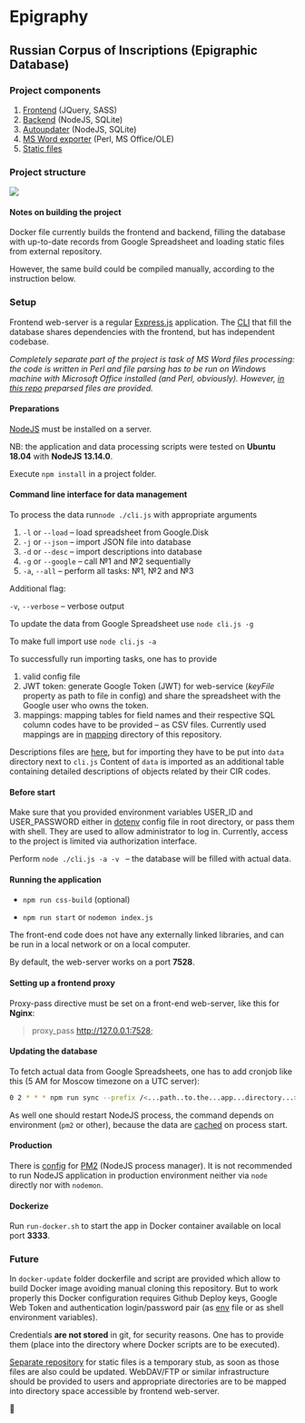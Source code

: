 # Epigraphy
## Russian Corpus of Inscriptions (Epigraphic Database)

### Project components

1. [Frontend](https://github.com/yaskevich/epigraphy/tree/master/public) (JQuery, SASS)
2. [Backend](https://github.com/yaskevich/epigraphy/blob/master/index.js) (NodeJS, SQLite)
3. [Autoupdater](https://github.com/yaskevich/epigraphy/blob/master/cli.js) (NodeJS, SQLite)
4. [MS Word exporter](https://github.com/yaskevich/epigraphy//tree/master/word) (Perl, MS Office/OLE)
5. [Static files](https://github.com/yaskevich/epidata/)

### Project structure

<img src="https://yuml.me/f9a78648.png"/>

#### Notes on building the project

Docker file currently builds the frontend and backend, filling the database with up-to-date records from Google Spreadsheet and loading static files from external repository.

However, the same build could be compiled manually, according to the instruction below.

### Setup

Frontend web-server is a regular [Express.js](https://expressjs.com) application. The [CLI](https://github.com/yaskevich/epigraphy/cli.js) that fill the database shares dependencies with the frontend, but has independent codebase.

*Completely separate part of the project is task of MS Word files processing: the code is written in Perl and file parsing has to be run on Windows machine with Microsoft Office installed (and Perl, obviously). However, [in this repo](https://github.com/yaskevich/epidata/) preparsed files are provided.*

#### Preparations

[NodeJS](https://nodejs.org/) must be installed on a server.

NB: the application and data processing scripts were tested on **Ubuntu 18.04** with **NodeJS 13.14.0**.

Execute `npm install` in a project folder.

#### Command line interface for data management

To process the data run`node ./cli.js` with appropriate arguments

1. `-l` or `--load` – load spreadsheet from Google.Disk
2. `-j` or `--json` – import JSON file into database
3. `-d` or `--desc` – import descriptions into database
4. `-g` or `--google` – call №1 and №2 sequentially
5. `-a`, `--all` – perform all tasks:  №1, №2 and №3

Additional flag:

`-v`, `--verbose` – verbose output

To update the data from Google Spreadsheet use `node cli.js -g`

To make full import use `node cli.js -a`

To successfully run importing tasks, one has to provide

1. valid config file
2. JWT token: generate Google Token (JWT) for web-service (*keyFile* property as path to file in config) and share the spreadsheet with the Google user who owns the token.
3. mappings: mapping tables for field names and their respective SQL column codes have to be provided – as CSV files. Currently used mappings are in [mapping](https://github.com/yaskevich/epigraphy/tree/master/mapping/) directory of this repository.

Descriptions files are [here](https://github.com/yaskevich/epidata/), but for importing they have to be put into `data` directory next to `cli.js` Content of `data` is imported as an additional table containing detailed descriptions of objects related by their CIR codes.

#### Before start

Make sure that you provided  environment variables USER_ID and USER_PASSWORD either in [dotenv](https://www.npmjs.com/package/dotenv) config file in root directory, or pass them with shell. They are used to allow administrator to log in. Currently, access to the project is limited via authorization interface.

Perform `node ./cli.js -a -v ` – the database will be filled with actual data.

#### Running the application

* `npm run css-build` (optional)

* `npm run start` or `nodemon index.js` 

The front-end code does not have any externally linked libraries, and can be run in a local network or on a local computer.

By default, the web-server works on a port **7528**.

#### Setting up a frontend proxy

Proxy-pass directive must be set on a front-end web-server, like this for **Nginx**:

> proxy_pass http://127.0.0.1:7528;

#### Updating the database

To fetch actual data from Google Spreadsheets, one has to add cronjob like this (5 AM for Moscow timezone on a UTC server):

```bash
0 2 * * * npm run sync --prefix /<...path..to.the...app...directory...>/  > /dev/null 2>&1
```

As well one should restart NodeJS process, the command depends on environment (`pm2` or other), because the data are <u>cached</u> on process  start.

#### Production

There is [config](https://github.com/yaskevich/epigraphy/ecosystem.config.js) for [PM2](https://pm2.keymetrics.io) (NodeJS process manager). It is not recommended to run NodeJS application in production environment neither via `node` directly nor with `nodemon`.

#### Dockerize

Run `run-docker.sh` to start the app in Docker container available on local port **3333**.

### Future

In `docker-update` folder dockerfile and script are provided which allow to build Docker image avoiding manual cloning this repository. But to work properly this Docker configuration requires Github Deploy keys, Google Web Token and authentication login/password pair  (as [env](https://www.npmjs.com/package/dotenv) file or as shell environment variables).

Credentials **are not stored** in git, for security reasons. One has to provide them (place into the directory where Docker scripts are to be executed).

[Separate repository](https://github.com/yaskevich/epidata/) for static files is a temporary stub, as soon as those files are also could be updated. WebDAV/FTP or similar infrastructure should be provided to users and appropriate directories are to be mapped into directory space accessible by frontend web-server.



:space_invader: